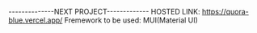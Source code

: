 --------------NEXT PROJECT-------------
HOSTED LINK:
https://quora-blue.vercel.app/
Fremework to be used:
MUI(Material UI)
